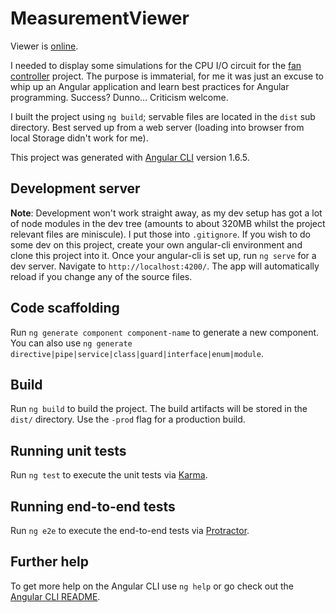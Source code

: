 # MeasurementViewer

Viewer is [online](http://ustegrew.github.io/samples/angular/measurement-viewer/index.html).

I needed to display some simulations for the CPU I/O circuit for the [fan controller](https://github.com/ustegrew/fan_controller) project. The purpose is immaterial, for me it was just an excuse to whip up an Angular application and learn best practices for Angular programming. Success? Dunno... Criticism welcome.

I built the project using `ng build`; servable files are located in the `dist` sub directory. Best served up from a web server (loading into browser from local Storage didn't work for me).

This project was generated with [Angular CLI](https://github.com/angular/angular-cli) version 1.6.5.

## Development server

**Note**: Development won't work straight away, as my dev setup has got a lot of node modules in the dev tree (amounts to about 320MB whilst the project relevant files are miniscule). I put those into `.gitignore`. If you wish to do some dev on this project, create your own angular-cli environment and clone this project into it. Once your angular-cli is set up, run `ng serve` for a dev server. Navigate to `http://localhost:4200/`. The app will automatically reload if you change any of the source files.

## Code scaffolding

Run `ng generate component component-name` to generate a new component. You can also use `ng generate directive|pipe|service|class|guard|interface|enum|module`.

## Build

Run `ng build` to build the project. The build artifacts will be stored in the `dist/` directory. Use the `-prod` flag for a production build.

## Running unit tests

Run `ng test` to execute the unit tests via [Karma](https://karma-runner.github.io).

## Running end-to-end tests

Run `ng e2e` to execute the end-to-end tests via [Protractor](http://www.protractortest.org/).

## Further help

To get more help on the Angular CLI use `ng help` or go check out the [Angular CLI README](https://github.com/angular/angular-cli/blob/master/README.md).
